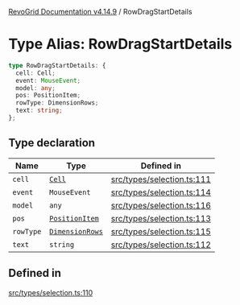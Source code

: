 [RevoGrid Documentation v4.14.9](README.md) / RowDragStartDetails

# Type Alias: RowDragStartDetails

```ts
type RowDragStartDetails: {
  cell: Cell;
  event: MouseEvent;
  model: any;
  pos: PositionItem;
  rowType: DimensionRows;
  text: string;
};
```

## Type declaration

| Name | Type | Defined in |
| ------ | ------ | ------ |
| `cell` | [`Cell`](Interface.Cell.md) | [src/types/selection.ts:111](https://github.com/revolist/revogrid/blob/6c3c52a081bcade371a3f5576e4e5805c6bbce5c/src/types/selection.ts#L111) |
| `event` | `MouseEvent` | [src/types/selection.ts:114](https://github.com/revolist/revogrid/blob/6c3c52a081bcade371a3f5576e4e5805c6bbce5c/src/types/selection.ts#L114) |
| `model` | `any` | [src/types/selection.ts:116](https://github.com/revolist/revogrid/blob/6c3c52a081bcade371a3f5576e4e5805c6bbce5c/src/types/selection.ts#L116) |
| `pos` | [`PositionItem`](Interface.PositionItem.md) | [src/types/selection.ts:113](https://github.com/revolist/revogrid/blob/6c3c52a081bcade371a3f5576e4e5805c6bbce5c/src/types/selection.ts#L113) |
| `rowType` | [`DimensionRows`](TypeAlias.DimensionRows.md) | [src/types/selection.ts:115](https://github.com/revolist/revogrid/blob/6c3c52a081bcade371a3f5576e4e5805c6bbce5c/src/types/selection.ts#L115) |
| `text` | `string` | [src/types/selection.ts:112](https://github.com/revolist/revogrid/blob/6c3c52a081bcade371a3f5576e4e5805c6bbce5c/src/types/selection.ts#L112) |

## Defined in

[src/types/selection.ts:110](https://github.com/revolist/revogrid/blob/6c3c52a081bcade371a3f5576e4e5805c6bbce5c/src/types/selection.ts#L110)
